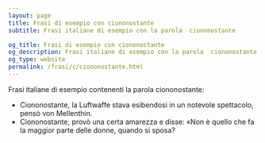 ```yaml
---
layout: page
title: Frasi di esempio con ciononostante 
subtitle: Frasi italiane di esempio con la parola  ciononostante

og_title: Frasi di esempio con ciononostante 
og_description: Frasi italiane di esempio con la parola  ciononostante
og_type: website
permalink: /frasi/c/ciononostante.html
---
```


Frasi italiane di esempio contenenti la parola ciononostante:


- Ciononostante, la Luftwaffe stava esibendosi in un notevole spettacolo, pensò von Mellenthin.
- Ciononostante, provò una certa amarezza e disse: «Non è quello che fa la maggior parte delle donne, quando si sposa?
